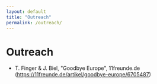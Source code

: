 ```yaml
---
layout: default
title: "Outreach"
permalink: /outreach/
---
```

# Outreach

- T. Finger & J. Biel, "Goodbye Europe", 11freunde.de (https://11freunde.de/artikel/goodbye-europe/6705487)
